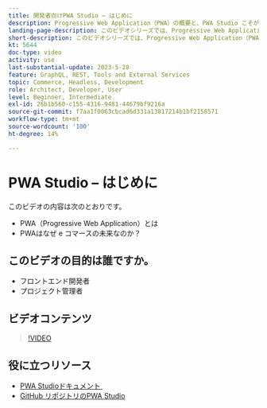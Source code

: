 ```yaml
---
title: 開発者向けPWA Studio – はじめに
description: Progressive Web Application（PWA）の概要と、PWA Studio こそが未来である理由。
landing-page-description: このビデオシリーズでは、Progressive Web Application（PWA）と、PWA Studioこそがサイトの未来である理由につい  [!DNL Commerce]  説明します。
short-description: このビデオシリーズでは、Progressive Web Application（PWA）と、PWA Studioこそがサイトの未来である理由につい  [!DNL Commerce]  説明します。
kt: 5644
doc-type: video
activity: use
last-substantial-update: 2023-5-28
feature: GraphQL, REST, Tools and External Services
topic: Commerce, Headless, Development
role: Architect, Developer, User
level: Beginner, Intermediate
exl-id: 26b1b560-c155-4316-9481-44679bf9216a
source-git-commit: f7aa1f0063cbcad6d331a13817214b1bf2158571
workflow-type: tm+mt
source-wordcount: '100'
ht-degree: 14%

---
```


# PWA Studio – はじめに

このビデオの内容は次のとおりです。

- PWA（Progressive Web Application）とは
- PWAはなぜ e コマースの未来なのか？

## このビデオの目的は誰ですか。

- フロントエンド開発者
- プロジェクト管理者

## ビデオコンテンツ

>[!VIDEO](https://video.tv.adobe.com/v/35715?quality=12&learn=on)

## 役に立つリソース

- [PWA Studioドキュメント &#x200B;](https://developer.adobe.com/commerce/pwa-studio/)
- [GitHub リポジトリのPWA Studio](https://github.com/magento/pwa-studio)
